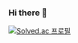 ### Hi there 👋
[![Solved.ac
프로필](http://mazassumnida.wtf/api/generate_badge?boj={vlfxhd69})](https://solved.ac/{vlfxhd69})
<!--
**DevKoben/DevKoben** is a ✨ _special_ ✨ repository because its `README.md` (this file) appears on your GitHub profile.

Here are some ideas to get you started:

- 🔭 I’m currently working on ...
- 🌱 I’m currently learning ...
- 👯 I’m looking to collaborate on ...
- 🤔 I’m looking for help with ...
- 💬 Ask me about ...
- 📫 How to reach me: ...
- 😄 Pronouns: ...
- ⚡ Fun fact: ...
-->

